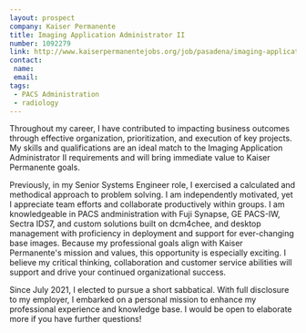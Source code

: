```yaml
---
layout: prospect
company: Kaiser Permanente
title: Imaging Application Administrator II
number: 1092279
link: http://www.kaiserpermanentejobs.org/job/pasadena/imaging-application-administrator-ii/641/31684648672
contact:
 name: 
 email: 
tags: 
 - PACS Administration
 - radiology
---
```


Throughout my career, I have contributed to impacting business outcomes through effective organization, prioritization, and execution of key projects. My skills and qualifications are an ideal match to the Imaging Application Administrator II requirements and will bring immediate value to Kaiser Permanente goals.

Previously, in my Senior Systems Engineer role, I exercised a calculated and methodical approach to problem solving. I am independently motivated, yet I appreciate team efforts and collaborate productively within groups. I am knowledgeable in PACS andministration with Fuji Synapse, GE PACS-IW, Sectra IDS7, and custom solutions built on dcm4chee, and desktop management with proficiency in deployment and support for ever-changing base images.
Because my professional goals align with Kaiser Permanente's mission and values, this opportunity is especially exciting. I believe my critical thinking, collaboration and customer service abilities will support and drive your continued organizational success.

Since July 2021, I elected to pursue a short sabbatical. With full disclosure to my employer, I embarked on a personal mission to enhance my professional experience and knowledge base. I would be open to elaborate more if you have further questions!
